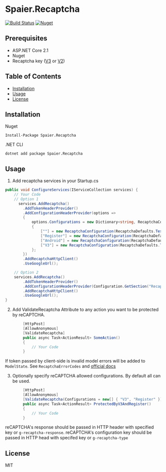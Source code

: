 # Spaier.Recaptcha

[![Build Status](https://travis-ci.org/Spaier/Spaier.Recaptcha.svg?branch=master)](https://travis-ci.org/Spaier/Spaier.Recaptcha)
[![Nuget](https://img.shields.io/nuget/v/Spaier.Recaptcha.svg)](https://www.nuget.org/packages/Spaier.Recaptcha)

## Prerequisites

- ASP.NET Core 2.1
- Nuget
- Recaptcha key ([V3](https://g.co/recaptcha/v3) or [V2](https://www.google.com/recaptcha/admin))

## Table of Contents

* [Installation](#installation)
* [Usage](#usage)
* [License](#license)

## Installation

Nuget

```
Install-Package Spaier.Recaptcha
```

.NET CLI

```
dotnet add package Spaier.Recaptcha
```

## Usage

1. Add recaptcha services in your Startup.cs

```cs
public void ConfigureServices(IServiceCollection services) {
    // Your Code
    // Option 1
      services.AddRecaptcha()
        .AddTokenHeaderProvider()
        .AddConfigurationHeaderProvider(options =>
        {
            options.Configurations = new Dictionary<string, RecaptchaConfiguration>
            {
                [""] = new RecaptchaConfiguration(RecaptchaDefaults.TestSecretKey, RecaptchaSecretType.V2),
                ["Register"] = new RecaptchaConfiguration(RecaptchaDefaults.TestSecretKey, RecaptchaSecretType.V2),
                ["Android"] = new RecaptchaConfiguration(RecaptchaDefaults.TestSecretKey, RecaptchaSecretType.V2Android),
                ["V3"] = new RecaptchaConfiguration(RecaptchaDefaults.TestSecretKey, RecaptchaSecretType.V3)
            };
        })
        .AddRecaptchaHttpClient()
        .UseGoogleUrl();

    // Option 2
    services.AddRecaptcha()
        .AddTokenHeaderProvider()
        .AddConfigurationHeaderProvider(Configuration.GetSection("Recaptcha"))
        .AddRecaptchaHttpClient()
        .UseGoogleUrl();
}
```

2. Add ValidateRecaptcha Attribute to any action you want to be protected by reCAPTCHA.

```cs
        [HttpPost]
        [AllowAnonymous]
        [ValidateRecaptcha]
        public async Task<ActionResult> SomeAction()
        {
            // Your Code
        }
```

If token passed by client-side is invalid model errors will be added to `ModelState`.
See `RecaptchaErrorCodes` and [official docs](https://developers.google.com/recaptcha/docs/verify)

3. Optionally specify reCAPTCHA allowed configurations. By default all can be used.

```cs
        [HttpPost]
        [AllowAnonymous]
        [ValidateRecaptcha(Configurations = new[] { "V3", "Register" }]
        public async Task<ActionResult> ProtectedByV3AndRegister()
        {
            // Your Code
        }
```

reCAPTCHA's response should be passed in HTTP header with specified key or `g-recaptcha-response`.
reCAPTCHA's configuration key should be passed in HTTP head with specifed key or `g-recaptcha-type`

## License

MIT
